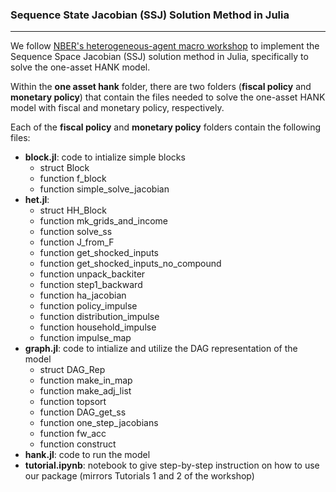 ### Sequence State Jacobian (SSJ) Solution Method in Julia
---
We follow [NBER's heterogeneous-agent macro workshop](https://github.com/shade-econ/nber-workshop-2023) to implement the Sequence Space Jacobian (SSJ) solution method in Julia, specifically to solve the one-asset HANK model.

Within the **one asset hank** folder, there are two folders (**fiscal policy** and **monetary policy**) that contain the files needed to solve the one-asset HANK model with fiscal and monetary policy, respectively.

Each of the **fiscal policy** and **monetary policy** folders contain the following files:
- **block.jl**: code to intialize simple blocks
  - struct Block
  - function f_block
  - function simple_solve_jacobian
- **het.jl**:
  - struct HH_Block
  - function mk_grids_and_income
  - function solve_ss
  - function J_from_F
  - function get_shocked_inputs
  - function get_shocked_inputs_no_compound
  - function unpack_backiter
  - function step1_backward
  - function ha_jacobian
  - function policy_impulse
  - function distribution_impulse
  - function household_impulse
  - function impulse_map
- **graph.jl**: code to intialize and utilize the DAG representation of the model
  - struct DAG_Rep
  - function make_in_map
  - function make_adj_list
  - function topsort
  - function DAG_get_ss
  - function one_step_jacobians
  - function fw_acc
  - function construct
- **hank.jl**: code to run the model
- **tutorial.ipynb**: notebook to give step-by-step instruction on how to use our package (mirrors Tutorials 1 and 2 of the workshop)
